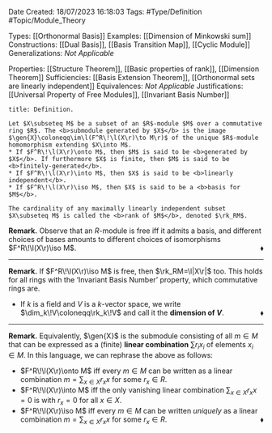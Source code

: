 <div class="top Space"></div>

Date Created: 18/07/2023 16:18:03
Tags: #Type/Definition #Topic/Module_Theory

Types: [[Orthonormal Basis]]
Examples: [[Dimension of Minkowski sum]]
Constructions: [[Dual Basis]], [[Basis Transition Map]], [[Cyclic Module]]
Generalizations: <i>Not Applicable</i>

Properties: [[Structure Theorem]], [[Basic properties of rank]], [[Dimension Theorem]]
Sufficiencies: [[Basis Extension Theorem]], [[Orthonormal sets are linearly independent]]
Equivalences: <i>Not Applicable</i>
Justifications: [[Universal Property of Free Modules]], [[Invariant Basis Number]]

``` ad-Definition
title: Definition.

Let $X\subseteq M$ be a subset of an $R$-module $M$ over a commutative ring $R$. The <b>submodule generated by $X$</b> is the image $\gen{X}\coloneqq\im\l(F^R\!\l(X\r)\to M\r)$ of the unique $R$-module homomorphism extending $X\into M$.
* If $F^R\!\l(X\r)\onto M$, then $M$ is said to be <b>generated by $X$</b>. If furthermore $X$ is finite, then $M$ is said to be <b>finitely-generated</b>.
* If $F^R\!\l(X\r)\into M$, then $X$ is said to be <b>linearly independent</b>.
* If $F^R\!\l(X\r)\iso M$, then $X$ is said to be a <b>basis for $M$</b>.

The cardinality of any maximally linearly independent subset $X\subseteq M$ is called the <b>rank of $M$</b>, denoted $\rk_RM$.

```

<b>Remark.</b> Observe that an $R$-module is free iff it admits a basis, and different choices of bases amounts to different choices of isomorphisms $F^R\!\l(X\r)\iso M$.<span style="float:right;">$\blacklozenge$</span>

---

<b>Remark.</b> If $F^R\!\l(X\r)\iso M$ is free, then $\rk_RM=\l|X\r|$ too. This holds for all rings with the ‘Invariant Basis Number’ property, which commutative rings are.
* If $k$ is a field and $V$ is a $k$-vector space, we write $\dim_k\!V\coloneqq\rk_k\!V$ and call it the <b>dimension of $V$</b>.<span style="float:right;">$\blacklozenge$</span>

---

<b>Remark.</b> Equivalently, $\gen{X}$ is the submodule consisting of all $m\in M$ that can be expressed as a (finite) <b>linear combination</b> $\sum r_ix_i$ of elements $x_i\in M$. In this language, we can rephrase the above as follows:
* $F^R\!\l(X\r)\onto M$ iff every $m\in M$ can be written as a linear combination $m=\sum_{x\in X}r_xx$ for some $r_x\in R$.
* $F^R\!\l(X\r)\into M$ iff the only vanishing linear combination $\sum_{x\in X}r_xx=0$ is with $r_x=0$ for all $x\in X$.
* $F^R\!\l(X\r)\iso M$ iff every $m\in M$ can be written <i>uniquely</i> as a linear combination $m=\sum_{x\in X} r_xx$ for some $r_x\in R$.<span style="float:right;">$\blacklozenge$</span>
